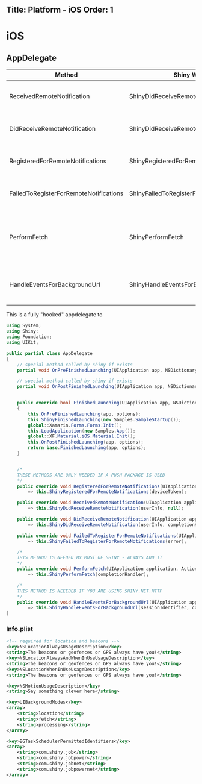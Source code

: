 Title: Platform - iOS
Order: 1
---
# iOS

## AppDelegate

|Method|Shiny Wire-In|Purpose|
|------|-------------|-------|
ReceivedRemoteNotification|ShinyDidReceiveRemoteNotification|Used by Shiny.Push and some app services
DidReceiveRemoteNotification|ShinyDidReceiveRemoteNotification|Used by Shiny.Push and some app services
RegisteredForRemoteNotifications|ShinyRegisteredForRemoteNotifications|Used by Shiny.Push and some app services
FailedToRegisterForRemoteNotifications|ShinyFailedToRegisterForRemoteNotifications|Used by Shiny.Push and some app services
PerformFetch|ShinyPerformFetch|Used by Shiny Core mostly for jobs, but there are lots of places in Shiny where Jobs are used
HandleEventsForBackgroundUrl|ShinyHandleEventsForBackgroundUrl|Used by Shiny.Net.Http for background transfers

This is a fully "hooked" appdelegate to 

```csharp
using System;
using Shiny;
using Foundation;
using UIKit;

public partial class AppDelegate
{
    // special method called by shiny if exists
    partial void OnPreFinishedLaunching(UIApplication app, NSDictionary options);

    // special method called by shiny if exists
    partial void OnPostFinishedLaunching(UIApplication app, NSDictionary options);


    public override bool FinishedLaunching(UIApplication app, NSDictionary options)
    {
        this.OnPreFinishedLaunching(app, options);
        this.ShinyFinishedLaunching(new Samples.SampleStartup());
        global::Xamarin.Forms.Forms.Init();
        this.LoadApplication(new Samples.App());
        global::XF.Material.iOS.Material.Init();
        this.OnPostFinishedLaunching(app, options);
        return base.FinishedLaunching(app, options);
    }


    /*
    THESE METHODS ARE ONLY NEEDED IF A PUSH PACKAGE IS USED
    */
    public override void RegisteredForRemoteNotifications(UIApplication application, NSData deviceToken) 
        => this.ShinyRegisteredForRemoteNotifications(deviceToken);

    public override void ReceivedRemoteNotification(UIApplication application, NSDictionary userInfo) 
        => this.ShinyDidReceiveRemoteNotification(userInfo, null);

    public override void DidReceiveRemoteNotification(UIApplication application, NSDictionary userInfo, Action<UIBackgroundFetchResult> completionHandler) 
        => this.ShinyDidReceiveRemoteNotification(userInfo, completionHandler);

    public override void FailedToRegisterForRemoteNotifications(UIApplication application, NSError error) 
        => this.ShinyFailedToRegisterForRemoteNotifications(error);

    /*
    THIS METHOD IS NEEDED BY MOST OF SHINY - ALWAYS ADD IT
    */
    public override void PerformFetch(UIApplication application, Action<UIBackgroundFetchResult> completionHandler) 
        => this.ShinyPerformFetch(completionHandler);

    /*
    THIS METHOD IS NEEEDED IF YOU ARE USING SHINY.NET.HTTP
    */
    public override void HandleEventsForBackgroundUrl(UIApplication application, string sessionIdentifier, Action completionHandler) 
        => this.ShinyHandleEventsForBackgroundUrl(sessionIdentifier, completionHandler);
}
```

### Info.plist

```xml
<!-- required for location and beacons -->
<key>NSLocationAlwaysUsageDescription</key>
<string>The beacons or geofences or GPS always have you!</string>
<key>NSLocationAlwaysAndWhenInUseUsageDescription</key>
<string>The beacons or geofences or GPS always have you!</string>
<key>NSLocationWhenInUseUsageDescription</key>
<string>The beacons or geofences or GPS always have you!</string>

<key>NSMotionUsageDescription</key>
<string>Say something clever here</string>

<key>UIBackgroundModes</key>
<array>
    <string>location</string>
    <string>fetch</string>
    <string>processing</string>
</array>

<key>BGTaskSchedulerPermittedIdentifiers</key>
<array>
    <string>com.shiny.job</string>
    <string>com.shiny.jobpower</string>
    <string>com.shiny.jobnet</string>
    <string>com.shiny.jobpowernet</string>
</array>
